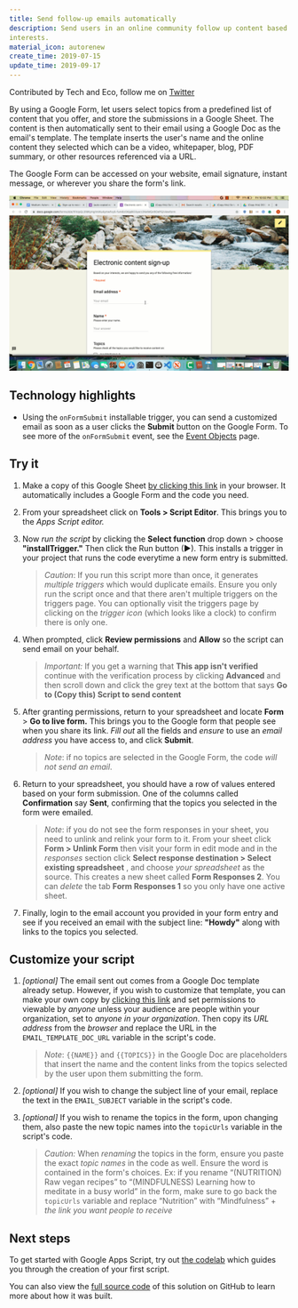 ```yaml
---
title: Send follow-up emails automatically
description: Send users in an online community follow up content based on their
interests.
material_icon: autorenew
create_time: 2019-07-15
update_time: 2019-09-17
---
```


Contributed by Tech and Eco, follow me on [Twitter](https://twitter.com/TechandEco)

By using a Google Form, let users select topics from a predefined list of
content that you offer, and store the submissions in a Google Sheet. The
content is then automatically sent to their email using a Google Doc as the
email's template. The template inserts the user's name and the online content
they selected which can be a video, whitepaper, blog, PDF summary, or other
resources referenced via a URL.

The Google Form can be accessed on your website, email signature,
instant message, or wherever you share the form's link.

![Topics are selected in a form, and upon submit an email is sent](../assets/content-signup.gif)

## Technology highlights

- Using the `onFormSubmit` installable trigger, you can send a customized email
  as soon as a user clicks the **Submit** button on the Google Form. To see
  more of the `onFormSubmit` event, see the
  [Event Objects](https://developers.google.com/apps-script/guides/triggers/events#form-submit)
  page.

## Try it

1. Make a copy of this Google Sheet
   [by clicking this link](https://docs.google.com/spreadsheets/d/1vyv-QcQ0wgaGNV7XklZI1jq95Cg_QVBq-o4rhTJqg00/copy)
   in your browser. It automatically includes a Google Form and the code
   you need.

1. From your spreadsheet click on **Tools > Script Editor**. This brings
   you to the _Apps Script editor._

1. Now _run the script_ by clicking the **Select function** drop down >
   choose **"installTrigger."** Then click the Run button (►). This installs
   a trigger in your project that runs the code everytime a new form
   entry is submitted.

   > _Caution_: If you run this script more than once, it generates
   > _multiple triggers_ which would duplicate emails. Ensure you only run the
   > script once and that there aren't multiple triggers on the triggers page.
   > You can optionally visit the triggers page by clicking on the
   > _trigger icon_ (which looks like a clock) to confirm there is only one.

1. When prompted, click **Review permissions** and **Allow**
   so the script can send email on your behalf.

   > *Important:* If you get a warning that **This app isn't verified**
   > continue with the verification process by clicking
   > **Advanced** and then scroll down and click the grey text at the bottom
   > that says **Go to (Copy this) Script to send content**

1. After granting permissions, return to your spreadsheet and locate **Form** >
   **Go to live form.** This brings you to the Google form that people
   see when you share its link. _Fill out_ all the fields and _ensure_ to use
   an _email address_ you have access to, and click **Submit**.

   > _Note_: if no topics are selected in the Google Form, the code
   > _will not send an email_.

1. Return to your spreadsheet, you should have a row of values entered based
   on your form submission. One of the columns called **Confirmation**
   say **Sent**, confirming that the topics you selected in the form were
   emailed.

   > _Note_: if you do not see the form responses in your sheet, you need
   > to unlink and relink your form to it. From your sheet click **Form >
   > Unlink Form** then visit your form in edit mode and in the _responses_
   > section click **Select response destination > Select existing
   > spreadsheet** , and choose _your spreadsheet_ as the source. This creates
   > a new sheet called **Form Responses 2**. You can _delete_ the tab
   > **Form Responses 1** so you only have one active sheet.

1. Finally, login to the email account you provided in your form entry and
   see if you received an email with the subject line: **"Howdy"** along with
   links to the topics you selected.

## Customize your script

1. *[optional]*
   The email sent out comes from a Google Doc template already setup.
   However, if you wish to customize that template,
   you can make your own copy by
   [clicking this link](https://docs.google.com/document/d/1HGXj6551jxUqFqxsuYMWovI0_nypSUPIdlc-RXf2pHE/copy) and set permissions to
   viewable by _anyone_ unless your audience are people within your
   organization, set to _anyone in your organization_. Then copy its
   _URL address_ from the _browser_ and replace the URL in the
   `EMAIL_TEMPLATE_DOC_URL` variable in the script's code.

   > _Note_: `{{NAME}}` and `{{TOPICS}}` in the Google Doc are placeholders
   > that insert the name and the content links from the topics selected
   > by the user upon them submitting the form.

1. _[optional]_ If you wish to change the subject line of your email,
   replace the text in the `EMAIL_SUBJECT` variable in the script's code.

1. *[optional]* If you wish to rename the topics in the form, upon changing
   them, also paste the new topic names into the `topicUrls` variable in the
   script's code.

   > *Caution:* When *renaming* the topics in the form,  ensure you paste
   > the exact *topic names* in the code as well. Ensure the word is
   > contained in the form's choices.
   > Ex: if you rename “(NUTRITION) Raw vegan recipes” to
   > “(MINDFULNESS) Learning how to meditate in a busy world” in the form,
   > make sure to go back the `topicUrls` variable and replace “Nutrition” with
   > “Mindfulness” + _the link you want people to receive_

## Next steps

To get started with Google Apps Script, try out [the codelab][codelab]
which guides you through the creation of your first script.

You can also view the [full source code][github] of this solution on GitHub to
learn more about how it was built.

[codelab]: https://codelabs.developers.google.com/codelabs/apps-script-intro
[github]: https://github.com/gsuitedevs/solutions/blob/master/content-signup
